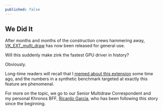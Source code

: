 ```yaml
---
published: false
---
```

## We Did It

After months and months of the construction crews hammering away, [VK_EXT_multi_draw](https://www.khronos.org/registry/vulkan/specs/1.2-extensions/man/html/VK_EXT_multi_draw.html) has now been released for general use.

Will this suddenly make zink the fastest GPU driver in history?

Obviously.

Long-time readers will recall that I [memed about this extension]({{site.url}}/assets/layin-that-pipe/) some time ago, and the numbers in a synthetic benchmark targeted at exactly this feature are phenomenal.

For more on the topic, we go to our Senior Multidraw Correspondent and my personal Khronos BFF, [Ricardo Garcia](https://rg3.name/202106210630.html), who has been following this story since the beginning.